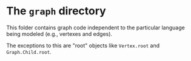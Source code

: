 # The `graph` directory

This folder contains graph code independent to the particular language being modeled
(e.g., vertexes and edges).

The exceptions to this are "root" objects like `Vertex.root` and `Graph.Child.root`.
